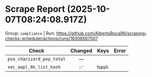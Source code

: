 # Scrape Report (2025-10-07T08:24:08.917Z)

Group: `compliance`  |  Run: https://github.com/AlbertoRoca96/scraping-checks-scheduler/actions/runs/18306567507

| Check | Changed | Keys | Error |
|---|:---:|:--|:--|
| `psa_charizard_pop_total` | — |  |  |
| `sec_aapl_8k_list_hash` | ✅ | hash |  |
